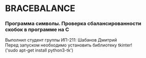 # BRACEBALANCE
### Программа символы. Проверка сбалансированности скобок в программе на С
Выполнил студент группы ИП-211: Шабанов Дмитрий<br>
Перед запуском необходимо установить библиотеку tkinter!<br>
('sudo apt-get install python3-tk')